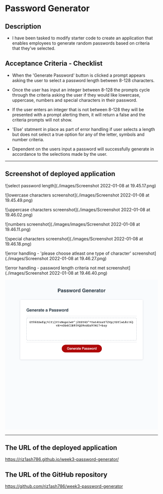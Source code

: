 # Password Generator

## Description

- I have been tasked to modify starter code to create an application that enables employees to generate random passwords based on criteria that they’ve selected.

## Acceptance Criteria - Checklist

- When the 'Generate Password' button is clicked a prompt appears asking the user to select a password length between 8-128 characters.

- Once the user has input an integer between 8-128 the prompts cycle through the criteria asking the user if they would like lowercase, uppercase, numbers and special characters in their password.

- If the user enters an integer that is not between 8-128 they will be presented with a prompt alerting them, it will return a false and the criteria prompts will not show.

- 'Else' statment in place as part of error handling if user selects a length but does not select a true option for any of the letter, symbols and number criteria.

- Dependent on the users input a password will successfully generate in accordance to the selections made by the user.

---

## Screenshot of deployed application

![select password length](./images/Screenshot 2022-01-08 at 19.45.17.png)

![lowercase characters screenshot](./images/Screenshot 2022-01-08 at 19.45.49.png)

![uppercase characters screenshot](./images/Screenshot 2022-01-08 at 19.46.02.png)

![numbers screenshot](./images/images/Screenshot 2022-01-08 at 19.46.11.png)

![special characters screenshot](./images/Screenshot 2022-01-08 at 19.46.18.png)

![error handling - 'please choose atleast one type of character' screenshot](./images/Screenshot 2022-01-08 at 19.46.27.png)

![error handling - password length criteria not met screenshot](./images/Screenshot 2022-01-08 at 19.46.40.png)

![password generator screenshot](./images/screencapture-file-Users-rizwanashraf-homework-week3-password-generator-index-html-2022-01-05-17_28_10.png)

---

## The URL of the deployed application

https://riz1ash786.github.io/week3-password-generator/

## The URL of the GitHub repository

https://github.com/riz1ash786/week3-password-generator
